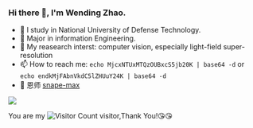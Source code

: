 ### Hi there 👋, I'm Wending Zhao.

- 🔭 I study in National University of Defense Technology.
- 🌱 Major in information Engineering.
- 💬 My reasearch interst: computer vision, especially light-field super-resolution
- 📫 How to reach me: `echo MjcxNTUxMTQzOUBxcS5jb20K | base64 -d` or `echo endkMjFAbnVkdC5lZHUuY24K | base64 -d`
- 👯 恩师 [snape-max](https://github.com/Snape-max)

![](https://github-readme-stats.vercel.app/api?username=WendingZhao&show_icons=true&theme=transparent)

You are my ![Visitor Count](https://profile-counter.glitch.me/WendingZhao/count.svg) visitor,Thank You!:kissing_heart::kissing_heart:




<!-- 
### My Skill Set

![](https://img.shields.io/badge/Java-ED8B00?style=for-the-badge&logo=openjdk&logoColor=white)![](https://img.shields.io/badge/Python-3776AB?style=for-the-badge&logo=python&logoColor=white)

-->





<!--
**WendingZhao/WendingZhao** is a ✨ _special_ ✨ repository because its `README.md` (this file) appears on your GitHub profile.

Here are some ideas to get you started:

- 🔭 I’m currently working on ...
- 🌱 I’m currently learning ...
- 👯 I’m looking to collaborate on ...
- 🤔 I’m looking for help with ...
- 💬 Ask me about ...
- 📫 How to reach me: ...
- 😄 Pronouns: ...
- ⚡ Fun fact: ...
-->
